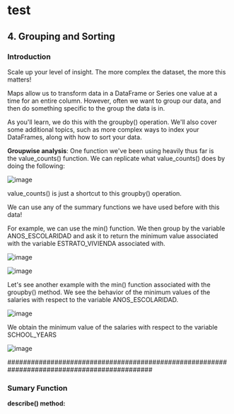 # test

## **4. Grouping and Sorting**

### **Introduction**

Scale up your level of insight. The more complex the dataset, the more this matters!

Maps allow us to transform data in a DataFrame or Series one value at a time for an entire column. However, often we want to group our data, and then do something specific to the group the data is in.

As you'll learn, we do this with the groupby() operation. We'll also cover some additional topics, such as more complex ways to index your DataFrames, along with how to sort your data.

**Groupwise analysis**: One function we've been using heavily thus far is the value_counts() function. We can replicate what value_counts() does by doing the following:

![image](https://github.com/CLAREISMO/test/assets/63759427/235bfc4b-f289-47e4-a7cb-a81ee130702b)

value_counts() is just a shortcut to this groupby() operation.  

We can use any of the summary functions we have used before with this data!

For example, we can use the min() function. We then group by the variable ANOS_ESCOLARIDAD and ask it to return the minimum value associated with the variable ESTRATO_VIVIENDA associated with.

![image](https://github.com/CLAREISMO/test/assets/63759427/27988d25-9dee-4bf4-b4d1-4aafe2f5b051)

![image](https://github.com/CLAREISMO/test/assets/63759427/13454ca3-bd0a-4642-8bfe-fed1f7f78f6c)


Let's see another example with the min() function associated with the groupby() method. We see the behavior of the minimum values of the salaries with respect to the variable ANOS_ESCOLARIDAD. 

![image](https://github.com/CLAREISMO/test/assets/63759427/b881c626-2cee-4aab-9d69-01aba174bf39)

We obtain the minimum value of the salaries with respect to the variable SCHOOL_YEARS


![image](https://github.com/CLAREISMO/test/assets/63759427/14544a7a-69dc-4379-af0c-2f6e602b68ca)









#############################################################################################


### **Sumary Function**

**describe() method:**









































































































































































